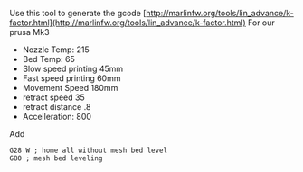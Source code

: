 
Use this tool to generate the gcode
[http://marlinfw.org/tools/lin_advance/k-factor.html](http://marlinfw.org/tools/lin_advance/k-factor.html)
For our prusa Mk3

 - Nozzle Temp: 215
 - Bed Temp: 65
 - Slow speed printing 45mm
 - Fast speed printing 60mm
 - Movement Speed 180mm
 - retract speed 35
 - retract distance .8
 - Accelleration: 800

Add 
```
G28 W ; home all without mesh bed level
G80 ; mesh bed leveling
```

<!--stackedit_data:
eyJoaXN0b3J5IjpbMTE5MTMzNTA2OSw5ODA2ODYwOTAsLTIwMz
UxOTY4Nl19
-->